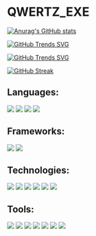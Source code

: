 # QWERTZ_EXE

[![Anurag's GitHub stats](https://github-readme-stats.vercel.app/api?username=QWERTZexe)](https://github.com/anuraghazra/github-readme-stats)

[![GitHub Trends SVG](
https://api.githubtrends.io/user/svg/QWERTZexe/langs?time_range=one_year&use_percent=True&group=other&loc_metric=changed&compact=True&theme=dark)](https://githubtrends.io)

[![GitHub Trends SVG](https://api.githubtrends.io/user/svg/QWERTZexe/repos?time_range=one_year&group=other&loc_metric=changed&theme=dark)](https://githubtrends.io)

[![GitHub Streak](https://streak-stats.demolab.com?user=QWERTZexe&date_format=j%20M%5B%20Y%5D)](https://git.io/streak-stats)

## Languages:
<img src="https://img.shields.io/badge/Python-FFD43B?style=for-the-badge&logo=python&logoColor=blue"> <img src="https://img.shields.io/badge/HTML5-E34F26?style=for-the-badge&logo=html5&logoColor=white"> <img src="https://img.shields.io/badge/CSS3-1572B6?style=for-the-badge&logo=css3&logoColor=white"> <img src="https://img.shields.io/badge/Kotlin-7F52FF?style=for-the-badge&logo=kotlin&logoColor=white">
## Frameworks:
<img src="https://img.shields.io/badge/Flask-000000?style=for-the-badge&logo=flask&logoColor=white"> <img src="https://img.shields.io/badge/Tkinter-3178C6?style=for-the-badge&logo=tkinter&logoColor=white">

## Technologies:
<img src="https://img.shields.io/badge/pypi-3775A9?style=for-the-badge&logo=pypi&logoColor=white"> <img src="https://img.shields.io/badge/json-5E5C5C?style=for-the-badge&logo=json&logoColor=white"> <img src="https://img.shields.io/badge/Raspberry%20Pi-A22846?style=for-the-badge&logo=Raspberry%20Pi&logoColor=white"> <img src="https://img.shields.io/badge/Windows-0078D6?style=for-the-badge&logo=windows&logoColor=white"> <img src="https://img.shields.io/badge/Kali_Linux-557C94?style=for-the-badge&logo=kali-linux&logoColor=white"> <img src="https://img.shields.io/badge/Android-3DDC84?style=for-the-badge&logo=android&logoColor=white">

## Tools:
<img src="https://img.shields.io/badge/ChatGPT-%23412991?style=for-the-badge&logo=openai"> <img src="https://img.shields.io/badge/blender-%23F5792A.svg?style=for-the-badge&logo=blender&logoColor=white"> <img src="https://img.shields.io/badge/gimp-5C5543?style=for-the-badge&logo=gimp&logoColor=white"> <img src="https://img.shields.io/badge/powershell-5391FE?style=for-the-badge&logo=powershell&logoColor=white"> <img src="https://img.shields.io/badge/GIT-E44C30?style=for-the-badge&logo=git&logoColor=white"> <img src="https://img.shields.io/badge/Visual_Studio_Code-0078D4?style=for-the-badge&logo=visual%20studio%20code&logoColor=white"> <img src="https://img.shields.io/badge/Microsoft_Office-D83B01?style=for-the-badge&logo=microsoft-office&logoColor=white">
